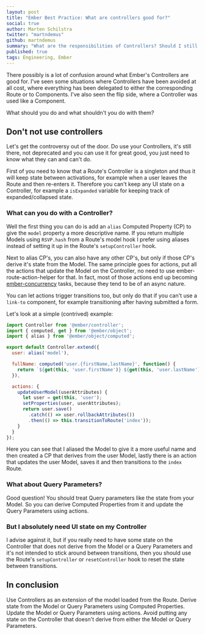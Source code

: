 ```yaml
---
layout: post
title: "Ember Best Practice: What are controllers good for?"
social: true
author: Marten Schilstra
twitter: "martndemus"
github: martndemus
summary: "What are the responsibilities of Controllers? Should I still use Controllers? Let's find out!"
published: true
tags: Engineering, Ember
---
```


There possibly is a lot of confusion around what Ember's Controllers are good for. I've seen some situations where Controllers have been avoided at all cost, where everything has been delegated to either the corresponding Route or to Components. I've also seen the flip side, where a Controller was used like a Component.

What should you do and what shouldn't you do with them?

## Don't not use controllers
Let's get the controversy out of the door. Do use your Controllers, it's still there, not deprecated and you can use it for great good, you just need to know what they can and can't do.

First of you need to know that a Route's Controller is a singleton and thus it will keep state between activations, for example when a user leaves the Route and then re-enters it. Therefore you can't keep any UI state on a Controller, for example a `isExpanded` variable for keeping track of expanded/collapsed state.

### What can you do with a Controller?
Well the first thing you can do is add an `alias` Computed Property (CP) to give the `model` property a more descriptive name. If you return multiple Models using `RSVP.hash` from a Route's model hook I prefer using aliases instead of setting it up in the Route's `setupController` hook.

Next to alias CP's, you can also have any other CP's, but only if those CP's derive it's state from the Model. The same principle goes for actions, put all the actions that update the Model on the Controller, no need to use ember-route-action-helper for that. In fact, most of those actions end up  becoming  [ember-concurrency](http://ember-concurrency.com) tasks, because they tend to be of an async nature.  

You can let actions trigger transitions too, but only do that if you can't use a `link-to` component, for example transitioning after having submitted a form.

 Let's look at a simple (contrived) example:

```javascript
import Controller from '@ember/controller';
import { computed, get } from '@ember/object';
import { alias } from '@ember/object/computed';

export default Controller.extend({
  user: alias('model'),

  fullName: computed('user.{firstName,lastName}', function() {
    return `${get(this, 'user.firstName')} ${get(this, 'user.lastName')}`;
  }),

  actions: {
    updateUserModel(userAttributes) {
      let user = get(this, 'user');
      setProperties(user, userAttributes);
      return user.save()
        .catch(() => user.rollbackAttributes())
        .then(() => this.transitionToRoute('index'));
    }
  }
});
```

Here you can see that I aliased the Model to give it a more useful name   and then created a CP that derives from the user Model, lastly there is an action that updates the user Model, saves it and then transitions to the `index` Route.

### What about Query Parameters?
Good question! You should treat Query parameters like the state from your Model. So you can derive Computed Properties from it and update the Query Parameters using actions.

### But I absolutely need UI state on my Controller
I advise against it, but if you really need to have some state on the Controller that does not derive from the Model or a Query Parameters and it's not intended to stick around between transitions, then you should use the Route's `setupController` or `resetController` hook to reset the state between transitions.

## In conclusion
Use Controllers as an extension of the model loaded from the Route. Derive state from the Model or Query Parameters using Computed Properties. Update the Model or Query Parameters using actions. Avoid putting any state on the Controller that doesn't derive from either the Model or Query Parameters.
